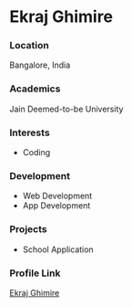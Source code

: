# Ekraj Ghimire

### Location

Bangalore, India

### Academics

Jain Deemed-to-be University

### Interests

- Coding

### Development

- Web Development
- App Development

### Projects

- School Application

### Profile Link

[Ekraj Ghimire](https://github.com/ekrajghimire127)
